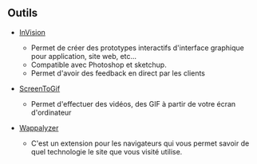 ## Outils

- [InVision](https://www.invisionapp.com)

    - Permet de créer des prototypes interactifs d'interface graphique pour application, site web, etc...
    - Compatible avec Photoshop et sketchup.
    - Permet d'avoir des feedback en direct par les clients


- [ScreenToGif](http://www.screentogif.com/)

    - Permet d'effectuer des vidéos, des GIF à partir de votre écran d'ordinateur


- [Wappalyzer](https://wappalyzer.com/download)

    - C'est un extension pour les navigateurs qui vous permet savoir de quel technologie le site que vous visité utilise.